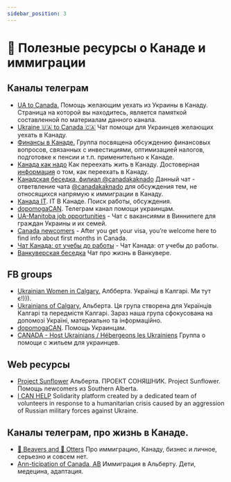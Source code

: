 ```yaml
---
sidebar_position: 3
---
```

# 🦫 Полезные ресурсы о Канаде и иммиграции
## Каналы телеграм
- [UA to Canada.](https://t.me/UAtoCanada) Помощь желающим уехать из Украины в Канаду. Страница на которой вы находитесь, является памяткой составленной по материалам данного канала.
- [Ukraine 🇺🇦 to Canada 🇨🇦](https://t.me/ukrainetocanada) Чат помощи для Украинцев желающих уехать в Канаду.
- [Финансы в Канаде.](https://t.me/canada_finances) Группа посвящена обсуждению финансовых вопросов, связанных с инвестициями, оптимизацией налогов, подготовке к пенсии и т.п. применительно к Канаде.
- [Канада как надо](https://t.me/canadakaknado) Как переехать жить в Канаду. Достоверная [информация](https://canadakaknado.info/) о том, как переехать в Канаду. 
- [Канадская беседка, филиал @canadakaknado](https://t.me/CanadaBower) Данный чат - ответвление чата [@canadakaknado](https://t.me/canadakaknado) для обсуждения тем, не относящихся напрямую к иммиграции в Канаду. 
- [Канада IT](https://t.me/canada_it). IT В Канаде. Поиск работы, обсуждения.
- [dopomogaCAN](https://t.me/dopomogaCAN). Телеграм канал помощи украинцам.
- [UA-Manitoba job opportunities](https://t.me/ua_manitoba_job_opportunities) - Чат с вакансиями в Виннипеге для граждан Украины и их семей.
- [Canada newcomers](https://t.me/canadiannewcomers) - After you get your visa, you’re welcome here to find info about first months in Canada.
- [Чат Канада: от учебы до работы](https://t.me/canada_from_study_to_work) - Чат Канада: от учебы до работы.  
- [Ванкуверская беседка](https://t.me/VancouverAlcove) Чат про жизнь в Ванкувере. 
  
## FB groups
- [Ukrainian Women in Calgary.](https://www.facebook.com/groups/ukrainiancalgary) Албберта. Українці в Калгарі. Ми тут є!))).  
- [Ukrainians of Calgary.](https://www.facebook.com/groups/UkrainiansofCalgary/) Альберта. Ця група створена для Українців Калгарі та передмістя Калгарі. Зараз наша група сфокусована на допомозі Україні, материально та інформаційно.  
- [dopomogaCAN](https://www.facebook.com/groups/375451514101214). Помощь Украинцам.
- [CANADA - Host Ukrainians / Hébergeons les Ukrainiens](https://www.facebook.com/groups/3148765652075065/?ref=share) Группа о помощи с жильем для украинцев.

## Web ресурсы
- [Project Sunflower](https://www.projectsunflower.ca/) Альберта. ПРОЕКТ СОНЯШНИК. Project Sunflower. Помощь newcomers из Southern Alberta.
- [I CAN HELP](https://icanhelp.host/) Solidarity platform created by a dedicated team of volunteers in response to a humanitarian crisis caused by an aggression of Russian military forces against Ukraine.

## Каналы телеграм, про жизнь в Канаде.
- [🦫 Beavers and 🦦 Otters](https://t.me/beaversandotters) Про иммиграцию, Канаду, бизнес и личное, серьезно и совсем нет.  
- [Ann-ticipation of Canada, AB](https://t.me/annticipation) Иммиграция в Альберту. Дети, медецина, адаптация.